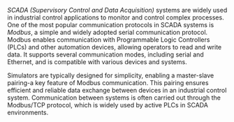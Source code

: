 _SCADA (Supervisory Control and Data Acquisition)_ systems are widely used in industrial control applications to monitor and control complex processes. One of the most popular communication protocols in SCADA systems is _Modbus_, a simple and widely adopted serial communication protocol. Modbus enables communication with Programmable Logic Controllers (PLCs) and other automation devices, allowing operators to read and write data. It supports several communication modes, including serial and Ethernet, and is compatible with various devices and systems.

Simulators are typically designed for simplicity, enabling a master-slave pairing-a key feature of Modbus communication. This pairing ensures efficient and reliable data exchange between devices in an industrial control system. Communication between systems is often carried out through the Modbus/TCP protocol, which is widely used by active PLCs in SCADA environments.